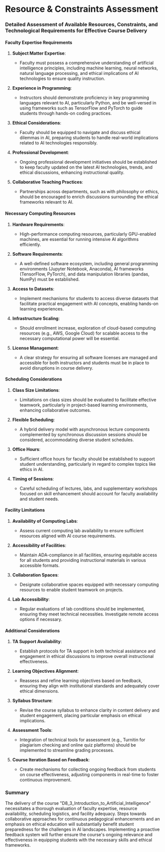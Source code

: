 Resource & Constraints Assessment
=================================

### Detailed Assessment of Available Resources, Constraints, and Technological Requirements for Effective Course Delivery

#### Faculty Expertise Requirements
1. **Subject Matter Expertise**: 
    - Faculty must possess a comprehensive understanding of artificial intelligence principles, including machine learning, neural networks, natural language processing, and ethical implications of AI technologies to ensure quality instruction.
  
2. **Experience in Programming**: 
    - Instructors should demonstrate proficiency in key programming languages relevant to AI, particularly Python, and be well-versed in using frameworks such as TensorFlow and PyTorch to guide students through hands-on coding practices.

3. **Ethical Considerations**: 
    - Faculty should be equipped to navigate and discuss ethical dilemmas in AI, preparing students to handle real-world implications related to AI technologies responsibly.

4. **Professional Development**: 
    - Ongoing professional development initiatives should be established to keep faculty updated on the latest AI technologies, trends, and ethical discussions, enhancing instructional quality.

5. **Collaborative Teaching Practices**: 
    - Partnerships across departments, such as with philosophy or ethics, should be encouraged to enrich discussions surrounding the ethical frameworks relevant to AI.

#### Necessary Computing Resources
1. **Hardware Requirements**: 
    - High-performance computing resources, particularly GPU-enabled machines, are essential for running intensive AI algorithms efficiently.

2. **Software Requirements**:
    - A well-defined software ecosystem, including general programming environments (Jupyter Notebook, Anaconda), AI frameworks (TensorFlow, PyTorch), and data manipulation libraries (pandas, NumPy) must be established.

3. **Access to Datasets**: 
    - Implement mechanisms for students to access diverse datasets that facilitate practical engagement with AI concepts, enabling hands-on learning experiences.

4. **Infrastructure Scaling**: 
    - Should enrollment increase, exploration of cloud-based computing resources (e.g., AWS, Google Cloud) for scalable access to the necessary computational power will be essential.

5. **License Management**: 
    - A clear strategy for ensuring all software licenses are managed and accessible for both instructors and students must be in place to avoid disruptions in course delivery.

#### Scheduling Considerations
1. **Class Size Limitations**: 
    - Limitations on class sizes should be evaluated to facilitate effective teamwork, particularly in project-based learning environments, enhancing collaborative outcomes.

2. **Flexible Scheduling**:
    - A hybrid delivery model with asynchronous lecture components complemented by synchronous discussion sessions should be considered, accommodating diverse student schedules.

3. **Office Hours**:
    - Sufficient office hours for faculty should be established to support student understanding, particularly in regard to complex topics like ethics in AI.

4. **Timing of Sessions**: 
    - Careful scheduling of lectures, labs, and supplementary workshops focused on skill enhancement should account for faculty availability and student needs.

#### Facility Limitations
1. **Availability of Computing Labs**: 
    - Assess current computing lab availability to ensure sufficient resources aligned with AI course requirements.
  
2. **Accessibility of Facilities**: 
    - Maintain ADA-compliance in all facilities, ensuring equitable access for all students and providing instructional materials in various accessible formats.

3. **Collaboration Spaces**: 
    - Designate collaborative spaces equipped with necessary computing resources to enable student teamwork on projects.

4. **Lab Accessibility**: 
    - Regular evaluations of lab conditions should be implemented, ensuring they meet technical necessities. Investigate remote access options if necessary.

#### Additional Considerations
1. **TA Support Availability**: 
    - Establish protocols for TA support in both technical assistance and engagement in ethical discussions to improve overall instructional effectiveness.

2. **Learning Objectives Alignment**: 
    - Reassess and refine learning objectives based on feedback, ensuring they align with institutional standards and adequately cover ethical dimensions.

3. **Syllabus Structure**: 
    - Revise the course syllabus to enhance clarity in content delivery and student engagement, placing particular emphasis on ethical implications.

4. **Assessment Tools**: 
    - Integration of technical tools for assessment (e.g., Turnitin for plagiarism checking and online quiz platforms) should be implemented to streamline grading processes.

5. **Course Iteration Based on Feedback**: 
    - Create mechanisms for collecting ongoing feedback from students on course effectiveness, adjusting components in real-time to foster continuous improvement.

### Summary
The delivery of the course "D8_3_Introduction_to_Artificial_Intelligence" necessitates a thorough evaluation of faculty expertise, resource availability, scheduling logistics, and facility adequacy. Steps towards collaborative approaches for continuous pedagogical enhancements and an emphasis on ethical education will substantially benefit student preparedness for the challenges in AI landscapes. Implementing a proactive feedback system will further ensure the course's ongoing relevance and effectiveness in equipping students with the necessary skills and ethical frameworks.